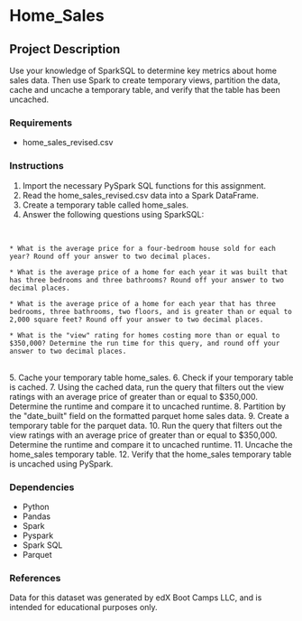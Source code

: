 # Home_Sales

## Project Description

Use your knowledge of SparkSQL to determine key metrics about home sales data. Then use Spark to create temporary views, partition the data, cache and uncache a temporary table, and verify that the table has been uncached.

### Requirements

* home_sales_revised.csv

### Instructions

1. Import the necessary PySpark SQL functions for this assignment.
2. Read the home_sales_revised.csv data into a Spark DataFrame.
3. Create a temporary table called home_sales.
4. Answer the following questions using SparkSQL:
<br>

    * What is the average price for a four-bedroom house sold for each year? Round off your answer to two decimal places.

    * What is the average price of a home for each year it was built that has three bedrooms and three bathrooms? Round off your answer to two decimal places.

    * What is the average price of a home for each year that has three bedrooms, three bathrooms, two floors, and is greater than or equal to 2,000 square feet? Round off your answer to two decimal places.

    * What is the "view" rating for homes costing more than or equal to $350,000? Determine the run time for this query, and round off your answer to two decimal places.
<br>
5. Cache your temporary table home_sales.
6. Check if your temporary table is cached.
7. Using the cached data, run the query that filters out the view ratings with an average price of greater than or equal to $350,000. Determine the runtime and compare it to uncached runtime.
8. Partition by the "date_built" field on the formatted parquet home sales data.
9. Create a temporary table for the parquet data.
10. Run the query that filters out the view ratings with an average price of greater than or equal to $350,000. Determine the runtime and compare it to uncached runtime.
11. Uncache the home_sales temporary table.
12. Verify that the home_sales temporary table is uncached using PySpark.

### Dependencies

* Python
* Pandas
* Spark
* Pyspark
* Spark SQL
* Parquet



### References
Data for this dataset was generated by edX Boot Camps LLC, and is intended for educational purposes only.